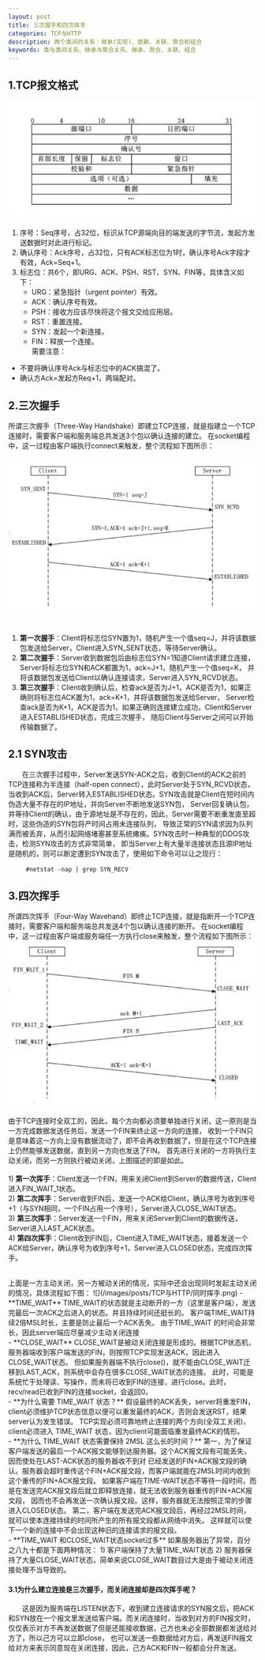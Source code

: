 ```yaml
---
layout: post
title: 三次握手和四次挥手
categories: TCP与HTTP
description: 两个类间的关系：继承(实现)、依赖、关联、聚合和组合
keywords: 类与类间关系、继承与聚合关系、继承、聚合、关联、组合
---
```


## 1.TCP报文格式
![](/images/posts/TCP与HTTP/TCP报文格式图.png)  
1) 序号：Seq序号，占32位，标识从TCP源端向目的端发送的字节流，发起方发送数据时对此进行标记。  
2) 确认序号：Ack序号，占32位，只有ACK标志位为1时，确认序号Ack字段才有效，Ack=Seq+1。  
3) 标志位：共6个，即URG、ACK、PSH、RST、SYN、FIN等，具体含义如下：  
     - URG：紧急指针（urgent pointer）有效。  
     - ACK：确认序号有效。  
     - PSH：接收方应该尽快将这个报文交给应用层。  
     - RST：重置连接。  
     - SYN：发起一个新连接。  
     - FIN：释放一个连接。  
需要注意：  

- 不要将确认序号Ack与标志位中的ACK搞混了。  
- 确认方Ack=发起方Req+1，两端配对。  

## 2.三次握手
所谓三次握手（Three-Way Handshake）即建立TCP连接，就是指建立一个TCP连接时，需要客户端和服务端总共发送3个包以确认连接的建立。
在socket编程中，这一过程由客户端执行connect来触发，整个流程如下图所示：  
<br/>
![](/images/posts/TCP与HTTP/三次握手.png)  
<br/>
1) **第一次握手**：Client将标志位SYN置为1，随机产生一个值seq=J，并将该数据包发送给Server，Client进入SYN_SENT状态，等待Server确认。  
2) **第二次握手**：Server收到数据包后由标志位SYN=1知道Client请求建立连接，Server将标志位SYN和ACK都置为1，ack=J+1，随机产生一个值seq=K，
并将该数据包发送给Client以确认连接请求，Server进入SYN_RCVD状态。  
3) **第三次握手**：Client收到确认后，检查ack是否为J+1，ACK是否为1，如果正确则将标志位ACK置为1，ack=K+1，并将该数据包发送给Server，
Server检查ack是否为K+1，ACK是否为1，如果正确则连接建立成功，Client和Server进入ESTABLISHED状态，完成三次握手，
随后Client与Server之间可以开始传输数据了。  
## 2.1 SYN攻击
&emsp;&emsp;在三次握手过程中，Server发送SYN-ACK之后，收到Client的ACK之前的TCP连接称为半连接（half-open connect），此时Server处于SYN_RCVD状态，
当收到ACK后，Server转入ESTABLISHED状态。SYN攻击就是Client在短时间内伪造大量不存在的IP地址，并向Server不断地发送SYN包，
Server回复确认包，并等待Client的确认，由于源地址是不存在的，因此，Server需要不断重发直至超时，这些伪造的SYN包将产时间占用未连接队列，
导致正常的SYN请求因为队列满而被丢弃，从而引起网络堵塞甚至系统瘫痪。SYN攻击时一种典型的DDOS攻击，检测SYN攻击的方式非常简单，
即当Server上有大量半连接状态且源IP地址是随机的，则可以断定遭到SYN攻击了，使用如下命令可以让之现行：
```
     #netstat -nap | grep SYN_RECV
```

## 3.四次挥手
所谓四次挥手（Four-Way Wavehand）即终止TCP连接，就是指断开一个TCP连接时，需要客户端和服务端总共发送4个包以确认连接的断开。
在socket编程中，这一过程由客户端或服务端任一方执行close来触发，整个流程如下图所示：
<br/>
![](/images/posts/TCP与HTTP/四次挥手.png)  
<br/>
 由于TCP连接时全双工的，因此，每个方向都必须要单独进行关闭，这一原则是当一方完成数据发送任务后，发送一个FIN来终止这一方向的连接，
 收到一个FIN只是意味着这一方向上没有数据流动了，即不会再收到数据了，但是在这个TCP连接上仍然能够发送数据，直到另一方向也发送了FIN。
 首先进行关闭的一方将执行主动关闭，而另一方则执行被动关闭，上图描述的即是如此。  
 <br/>
    1) **第一次挥手**：Client发送一个FIN，用来关闭Client到Server的数据传送，Client进入FIN_WAIT_1状态。  
    2) **第二次挥手**：Server收到FIN后，发送一个ACK给Client，确认序号为收到序号+1（与SYN相同，一个FIN占用一个序号），Server进入CLOSE_WAIT状态。  
    3) **第三次挥手**：Server发送一个FIN，用来关闭Server到Client的数据传送，Server进入LAST_ACK状态。  
    4) **第四次挥手**：Client收到FIN后，Client进入TIME_WAIT状态，接着发送一个ACK给Server，确认序号为收到序号+1，Server进入CLOSED状态，完成四次挥手。  
    
<br/>
上面是一方主动关闭，另一方被动关闭的情况，实际中还会出现同时发起主动关闭的情况，具体流程如下图：  
![](/images/posts/TCP与HTTP/同时挥手.png)
- **TIME_WAIT**  
TIME_WAIT的状态就是主动断开的一方（这里是客户端），发送完最后一次ACK之后进入的状态。并且持续时间还挺长的。
客户端TIME_WAIT持续2倍MSL时长，主要是防止最后一个ACK丢失。 由于TIME_WAIT 的时间会非常长，因此server端应尽量减少主动关闭连接  
<br/>
- **CLOSE_WAIT**  
CLOSE_WAIT是被动关闭连接是形成的。根据TCP状态机，服务器端收到客户端发送的FIN，则按照TCP实现发送ACK，因此进入CLOSE_WAIT状态。
但如果服务器端不执行close()，就不能由CLOSE_WAIT迁移到LAST_ACK，则系统中会存在很多CLOSE_WAIT状态的连接。
此时，可能是系统忙于处理读、写操作，而未将已收到FIN的连接，进行close。此时，recv/read已收到FIN的连接socket，会返回0。  
<br/>
- **为什么需要 TIME_WAIT 状态？**  
假设最终的ACK丢失，server将重发FIN，client必须维护TCP状态信息以便可以重发最终的ACK，否则会发送RST，结果server认为发生错误。
TCP实现必须可靠地终止连接的两个方向(全双工关闭)，client必须进入 TIME_WAIT 状态，因为client可能面临重发最终ACK的情形。  
<br/>
- **为什么 TIME_WAIT 状态需要保持 2MSL 这么长的时间？**  
第一，为了保证客户端发送的最后一个ACK报文能够到达服务器。这个ACK报文段有可能丢失，因而使处在LAST-ACK状态的服务器收不到对
已经发送的FIN+ACK报文段的确认。服务器会超时重传这个FIN+ACK报文段，而客户端就能在2MSL时间内收到这个重传的FIN+ACK报文段。
如果客户端在TIME-WAIT状态不等待一段时间，而是在发送完ACK报文段后就立即释放连接，就无法收到服务器重传的FIN+ACK报文段，
因而也不会再发送一次确认报文段。这样，服务器就无法按照正常的步骤进入CLOSED状态。   
第二，客户端在发送完ACK报文段后，再经过2MSL时间，就可以使本连接持续的时间所产生的所有报文段都从网络中消失。
这样就可以使下一个新的连接中不会出现这种旧的连接请求的报文段。  
<br/>
- **TIME_WAIT 和CLOSE_WAIT状态socket过多**  
如果服务器出了异常，百分之八九十都是下面两种情况：  
1) 客户端保持了大量TIME_WAIT状态  
2) 服务器保持了大量CLOSE_WAIT状态，简单来说CLOSE_WAIT数目过大是由于被动关闭连接处理不当导致的。  

#### 3.1为什么建立连接是三次握手，而关闭连接却是四次挥手呢？
&emsp;&emsp;这是因为服务端在LISTEN状态下，收到建立连接请求的SYN报文后，把ACK和SYN放在一个报文里发送给客户端。而关闭连接时，当收到对方的FIN报文时，
仅仅表示对方不再发送数据了但是还能接收数据，己方也未必全部数据都发送给对方了，所以己方可以立即close，
也可以发送一些数据给对方后，再发送FIN报文给对方来表示同意现在关闭连接，因此，己方ACK和FIN一般都会分开发送。